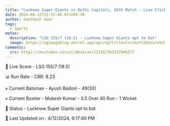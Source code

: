 ```yaml
---
title: "Lucknow Super Giants vs Delhi Capitals, 26th Match - Live Cricket Score"
date: 2024-04-12T21:17:40.673+05:30
author: Santhosh Veer
tags:
  - Sports
metas:
  description: "LSG 155/7 (18.5) - Lucknow Super Giants opt to bat"
  image: https://ogimageblog.vercel.app/api/og?title=Cricket%20Score%20%F0%9F%8F%8F
comments:
  src: https://mastodon.social/@mskian/111567563137946177
---
```


🔴 Live Score - LSG 155/7 (18.5)  

📊 Run Rate - CRR: 8.23  

✊ Current Batsman - Ayush Badoni - 49(30)  

✊ Current Bowler - Mukesh Kumar - 3.5 Over 40 Run - 1 Wicket  

📑 Status - Lucknow Super Giants opt to bat

<!--more-->

📝 Last Updated on : 4/12/2024, 9:17:40 PM
